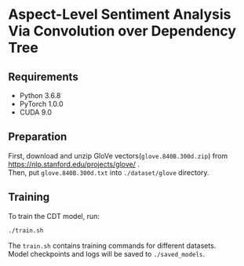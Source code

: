# Aspect-Level Sentiment Analysis Via Convolution over Dependency Tree
Requirements
---
* Python 3.6.8
* PyTorch 1.0.0
* CUDA 9.0

Preparation
---
First, download and unzip GloVe vectors(`glove.840B.300d.zip`) from https://nlp.stanford.edu/projects/glove/ .<br>
Then, put `glove.840B.300d.txt` into `./dataset/glove` directory. <br>

Training
---
To train the CDT model, run: <br>
```Bash
./train.sh
```
The `train.sh` contains training commands for different datasets. <br>
Model checkpoints and logs will be saved to `./saved_models`. 
